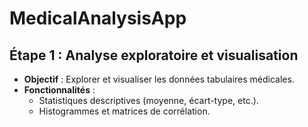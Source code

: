 # MedicalAnalysisApp

## Étape 1 : Analyse exploratoire et visualisation

- **Objectif** : Explorer et visualiser les données tabulaires médicales.
- **Fonctionnalités** :
  - Statistiques descriptives (moyenne, écart-type, etc.).
  - Histogrammes et matrices de corrélation.
